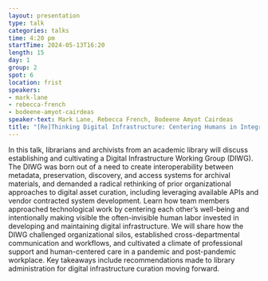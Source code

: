 ```yaml
---
layout: presentation
type: talk
categories: talks
time: 4:20 pm
startTime: 2024-05-13T16:20
length: 15
day: 1
group: 2
spot: 6
location: frist
speakers:
- mark-lane
- rebecca-french
- bodeene-amyot-cairdeas
speaker-text: Mark Lane, Rebecca French, Bodeene Amyot Cairdeas
title: "[Re]Thinking Digital Infrastructure: Centering Humans in Integrated Systems Work"
---
```

In this talk, librarians and archivists from an academic library will discuss establishing and cultivating a Digital Infrastructure Working Group (DIWG). The DIWG was born out of a need to create interoperability between metadata, preservation, discovery, and access systems for archival materials, and demanded a radical rethinking of prior organizational approaches to digital asset curation, including leveraging available APIs and vendor contracted system development. Learn how team members approached technological work by centering each other’s well-being and intentionally making visible the often-invisible human labor invested in developing and maintaining digital infrastructure. We will share how the DIWG challenged organizational silos, established cross-departmental communication and workflows, and cultivated a climate of professional support and human-centered care in a pandemic and post-pandemic workplace. Key takeaways include recommendations made to library administration for digital infrastructure curation moving forward.

